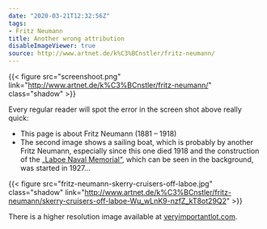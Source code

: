 ```yaml
---
date: "2020-03-21T12:32:56Z"
tags:
- Fritz Neumann
title: Another wrong attribution
disableImageViewer: true
source: http://www.artnet.de/k%C3%BCnstler/fritz-neumann/
---
```


{{< figure src="screenshoot.png" link="http://www.artnet.de/k%C3%BCnstler/fritz-neumann/" class="shadow" >}}

Every regular reader will spot the error in the screen shot above really quick:
* This page is about Fritz Neumann (1881 – 1918)
* The second image shows a sailing boat, which is probably by another Fritz Neumann, especially since this one died 1918 and the construction of the [„Laboe Naval Memorial“](https://en.wikipedia.org/wiki/Laboe_Naval_Memorial), which can be seen in the background, was started in 1927...

{{< figure src="fritz-neumann-skerry-cruisers-off-laboe.jpg" class="shadow" link="http://www.artnet.de/k%C3%BCnstler/fritz-neumann/skerry-cruisers-off-laboe-Wu_wLnK9-nzfZ_kT8ot29Q2" >}}

There is a higher resolution image available at [veryimportantlot.com](https://veryimportantlot.com/de/lot/view/scharenkreuzer-vor-laboe-322462).
